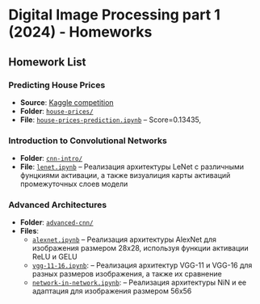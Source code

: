# Digital Image Processing part 1 (2024) - Homeworks

## Homework List

### Predicting House Prices
- **Source**: [Kaggle competition](https://www.kaggle.com/competitions/house-prices-advanced-regression-techniques)
- **Folder**: [`house-prices/`](house-prices/)
- **File**: [`house-prices-prediction.ipynb`](house-prices/house-prices-prediction.ipynb) – Score=0.13435, 

### Introduction to Convolutional Networks
- **Folder**: [`cnn-intro/`](cnn-intro/)
- **File**: [`lenet.ipynb`](cnn-intro/lenet.ipynb) – Реализация архитектуры LeNet с различными фунцкиями активации, а также визуалиция карты активаций промежуточных слоев модели

### Advanced Architectures
- **Folder**: [`advanced-cnn/`](advanced-cnn/)
- **Files**:
  - [`alexnet.ipynb`](advanced-cnn/alexnet.ipynb) – Реализация архитектуры AlexNet для изображения размером 28х28, используя функции активации ReLU и GELU
  - [`vgg-11-16.ipynb`](advanced-cnn/vgg-11-16.ipynb): – Реализация архитектур VGG-11 и VGG-16 для разных размеров изображения, а также их сравнение
  - [`network-in-network.ipynb`](advanced-cnn/network-in-network.ipynb): – Реализация архитектуры NiN и ее адаптация для изображения размером 56х56

